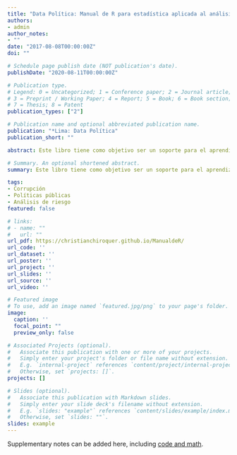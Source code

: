 ```yaml
---
title: "Data Política: Manual de R para estadística aplicada al análisis político"
authors:
- admin
author_notes:
- ""
date: "2017-08-08T00:00:00Z"
doi: ""

# Schedule page publish date (NOT publication's date).
publishDate: "2020-08-11T00:00:00Z"

# Publication type.
# Legend: 0 = Uncategorized; 1 = Conference paper; 2 = Journal article;
# 3 = Preprint / Working Paper; 4 = Report; 5 = Book; 6 = Book section;
# 7 = Thesis; 8 = Patent
publication_types: ["2"]

# Publication name and optional abbreviated publication name.
publication: "*Lima: Data Política"
publication_short: ""

abstract: Este libro tiene como objetivo ser un soporte para el aprendizaje del software R, a través del IDE R Studio, y está especialmente dirigido para aquellos estudiantes de ciencias sociales, en general, y ciencia política, en particular.

# Summary. An optional shortened abstract.
summary: Este libro tiene como objetivo ser un soporte para el aprendizaje del software R, a través del IDE R Studio, y está especialmente dirigido para aquellos estudiantes de ciencias sociales, en general, y ciencia política, en particular.

tags:
- Corrupción
- Políticas públicas
- Análisis de riesgo
featured: false

# links:
# - name: ""
#   url: ""
url_pdf: https://christianchiroquer.github.io/ManualdeR/
url_code: ''
url_dataset: ''
url_poster: ''
url_project: ''
url_slides: ''
url_source: ''
url_video: ''

# Featured image
# To use, add an image named `featured.jpg/png` to your page's folder. 
image:
  caption: ''
  focal_point: ""
  preview_only: false

# Associated Projects (optional).
#   Associate this publication with one or more of your projects.
#   Simply enter your project's folder or file name without extension.
#   E.g. `internal-project` references `content/project/internal-project/index.md`.
#   Otherwise, set `projects: []`.
projects: []

# Slides (optional).
#   Associate this publication with Markdown slides.
#   Simply enter your slide deck's filename without extension.
#   E.g. `slides: "example"` references `content/slides/example/index.md`.
#   Otherwise, set `slides: ""`.
slides: example
---
```


Supplementary notes can be added here, including [code and math](https://sourcethemes.com/academic/docs/writing-markdown-latex/).

